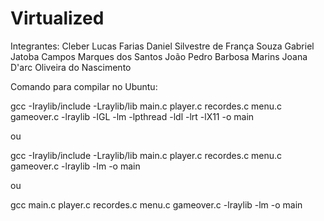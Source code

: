 # Virtualized

Integrantes:
Cleber Lucas Farias
Daniel Silvestre de França Souza
Gabriel Jatoba Campos Marques dos Santos
João Pedro Barbosa Marins
Joana D'arc Oliveira do Nascimento


Comando para compilar no Ubuntu:

gcc -Iraylib/include -Lraylib/lib main.c player.c recordes.c menu.c gameover.c -lraylib -lGL -lm -lpthread -ldl -lrt -lX11 -o main 

ou 

gcc -Iraylib/include -Lraylib/lib main.c player.c recordes.c menu.c gameover.c -lraylib -lm -o main

ou 

gcc main.c player.c recordes.c menu.c gameover.c -lraylib -lm -o main